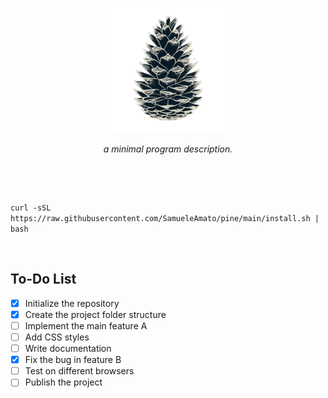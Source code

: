 <p align="center">
  <img width="200" src="images/logo.png" alt=""/>
</p>
<p align="center">
    <i>a minimal program description.</i><br>
</p>

<p align="center">
  <img src="https://img.shields.io/badge/release-v0.1.0-141449" alt=""/>
  <img src="https://img.shields.io/badge/written in-rust-141449" alt=""/>
  <img src="https://img.shields.io/badge/author-SamueleAmato-141449" alt=""/>
</p>


<br>

`curl -sSL https://raw.githubusercontent.com/SamueleAmato/pine/main/install.sh | bash`

<br>

## To-Do List

- [X] Initialize the repository
- [X] Create the project folder structure
- [ ] Implement the main feature A
- [ ] Add CSS styles
- [ ] Write documentation
- [X] Fix the bug in feature B
- [ ] Test on different browsers
- [ ] Publish the project

